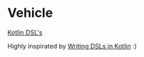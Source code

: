 # Vehicle
[Kotlin DSL's](https://kotlinlang.org/docs/reference/type-safe-builders.html)

Highly inspirated by [Writing DSLs in Kotlin](https://proandroiddev.com/writing-dsls-in-kotlin-part-1-7f5d2193f277) :)